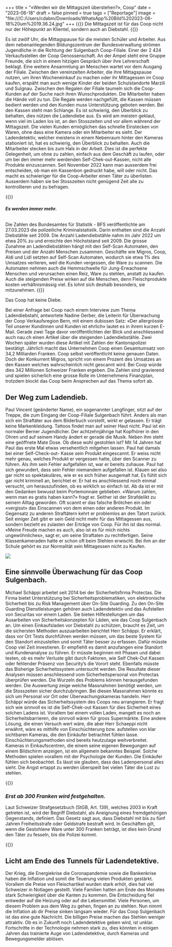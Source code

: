 +++
title = "«Werden wir die Mittagszeit überstehen?», Coop"
date = "2023-06-18"
draft = false
pinned = true
tags = ["Reportage"]
image = "file:///C:/Users/cdabm/Downloads/WhatsApp%20Bild%202023-06-18%20um%2019.36.24.jpg"
+++
{{<lead>}} Die Mittagszeit ist für das Coop nicht nur der Höhepunkt an Klientel, sondern auch an Diebstahl. {{</lead>}}

Es ist zwölf Uhr, die Mittagspause für die meisten Schüler und Arbeiter. Aus dem nebenanliegenden Bildungszentrum der Bundesverwaltung strömen Jugendliche in die Richtung der Sulgenbach Coop-Filiale. Einer der 2 424 Verkaufsstellen der Coop Genossenschaft. An der Ampel steht eine Gruppe Freunde, die sich in einem hitzigen Gespräch über ihre Lehrerschaft beklagt. Eine weitere Ansammlung an Menschen wartet vor dem Ausgang der Filiale. Zwischen den vereinzelten Arbeiter, die ihre Mittagspause nutzen, um ihren Wocheneinkauf zu machen oder ihr Mittagessen im Coop kaufen, erspäht man auch wenige Kinder der beiden Schulstandorte Marzili und Sulgnau. Zwischen den Regalen der Filiale taumeln sich die Coop-Kunden auf der Suche nach ihren Wunschprodukten. Die Mitarbeiter haben die Hände voll zu tun. Die Regale werden nachgefüllt, die Kassen müssen bedient werden und den Kunden muss Unterstützung geboten werden. Bei den Kassen steht man Schlange. Es ist schwierig, den Überblick zu behalten, dies nützen die Ladendiebe aus. 
Es wird am meisten geklaut, wenn viel im Laden los ist, an den Stosszeiten und vor allem während der Mittagszeit. Die vielen Kunden ermöglichen das schnelle Einstecken von Waren, ohne dass eine Kamera oder ein Mitarbeiter es sieht. Der Ladendetektiv, welcher meistens in einem Nebenraum hinter den Kameras stationiert ist, hat es schwierig, den Überblick zu behalten. Auch die Mitarbeiter stecken bis zum Hals in der Arbeit. Dies ist die perfekte Gelegenheit, um ohne zu zahlen, einfach aus dem Geschäft zu laufen, oder um bei den immer mehr werdenden Self-Chek-out-Kassen, nicht alle Produkte einzuscannen. Seit November 2022 kann man ausserdem frei entscheiden, ob man ein Kassenbon gedruckt habe, will oder nicht. Das macht es schwieriger für die Coop-Arbeiter einen Täter zu überlisten. Ausserdem haben sie bei Stosszeiten nicht genügend Zeit alle zu kontrollieren und zu befragen. 

{{<box>}}

#### *Es werden immer mehr.*

![]()

Die Zahlen des Bundesamtes für Statistik - BFS veröffentlichte am 27.03.2023 die polizeiliche Kriminalstatistik. Darin enthalten sind die Anzahl Diebstähle seit 2009. Die Anzahl Ladendiebstähle nahm im Jahr 2022 um etwa 20% zu und erreichte den Höchststand seit 2009. Die grosse Zunahme an Ladendiebstählen hängt mit den Self-Scan Automaten, den Preisen und der Anzahl Menschen zusammen. Geschäfte wie Migros, Coop, Aldi und Lidl setzten auf Self-Scan Automaten, wodurch sie etwa 1% des Umsatzes verlieren, weil die Kunden vergessen, die Ware zu scannen. Die Automaten nehmen auch die Hemmschwelle für Jung-Erwachsene Menschen und verursachen einen Reiz, Ware zu stehlen, anstatt zu kaufen. Auch die steigenden Preise wirken auf die Menschen, denn Fleischprodukte kosten verhältnismässig viel. Es lohnt sich deshalb besonders, sie mitzunehmen.
{{</box>}}

Das Coop hat keine Diebe. 

Bei einer Anfrage bei Coop nach einem Interview zum Thema Ladendiebstahl, antwortete Nadine Gerber, die Leiterin für Überwachung der Coop Verkaufsregion Bern, mit einem dubiosen Satz: «Der allergrösste Teil unserer Kundinnen und Kunden ist ehrlich» lautet es in ihrem kurzen E-Mail. Gerade zwei Tage davor veröffentlichten der Blick und anschliessend auch nau.ch einen Artikel über die steigenden Ladendiebstähle. Zwei Wochen später wurden diese Artikel mit Zahlen der Kantonspolizei bestätigt. 
Jährlich macht das Unternehmen Coop einen Gesamtumsatz von 34,2 Milliarden Franken. Coop selbst veröffentlicht keine genauen Daten. Doch der Konkurrent Migros, spricht von einem Prozent des Umsatzes an den Kassen welches wahrscheinlich nicht gescannt wird. Bei Coop würde dies 342 Millionen Schweizer Franken ergeben. Die Zahlen sind gravierend und spielen sicherlich eine grosse Rolle im Unternehmens Finanzplan, trotzdem blockt das Coop beim Ansprechen auf das Thema sofort ab.

## Der Weg zum Ladendieb.

Paul Vincent (geänderter Name), ein sogenannter Langfinger, sitzt auf der Treppe, die zum Eingang der Coop-Filiale Sulgenbach führt.  Anders als man sich ein Straftäter aus dem Bilderbuch vorstellt, wirkt er gelassen. Er trägt keine Markenkleidung. Tattoos findet man auf seiner Haut nicht. Paul ist ein normaler Berner Jugendlicher. Der achtzehnjährige hat Kopfhörer in den Ohren und auf seinem Handy ändert er gerade die Musik. Neben ihm steht eine geöffnete Mate Dose. Ob diese wohl gestohlen ist? Mit 14 Jahren hat Paul das erste Mal etwas versehentlich mitgehen lassen. Paul hat damals bei einer Self-Check-out- Kasse sein Produkt eingescannt. Er weiss nicht mehr genau, welches Produkt er vergessen hatte, über den Scanner zu führen. Als ihm sein Fehler aufgefallen ist, war er bereits zuhause. Paul hat sich gewundert, dass sein Fehler niemandem aufgefallen ist. Klauen sei also gar nicht so spektakuläres, wie er es sich früher ausgemalt hat. Es fühlt sich gar nicht kriminell an, berichtet er. Er hat es anschliessend noch einmal versucht, um herauszufinden, ob es wirklich so einfach ist. Ab da ist er mit den Gedanken bewusst beim Portemonnaie geblieben. «Warum zahlen, wenn man es gratis haben kann?» fragt er. Seither ist der Strafdelikt zu seinem Alltag geworden. Oft scannt er das falsche Brötchen ein oder «vergisst» das Einscannen von dem einen oder anderen Produkt.
Im Gegensatz zu anderen Straftätern kehrt er problemlos an den Tatort zurück. Seit einiger Zeit gibt er sein Geld nicht mehr für das Mittagessen aus, sondern bezieht es zulasten der Erträge von Coop. Für ihn ist das normal. «Meine Freude machen es auch, also ist es für mich nichts ungewöhnliches», sagt er, um seine Straftaten zu rechtfertigen. Seine Klassenkameraden hatte er schon oft beim Stehlen erwischt. Bei ihm an der Schule gehört es zur Normalität sein Mittagessen nicht zu Kaufen. 

![](file:///C:/Users/cdabm/Downloads/WhatsApp%20Bild%202023-06-18%20um%2019.36.24.jpg)

## Eine sinnvolle Überwachung für das Coop Sulgenbach. 

Michael Schäppi arbeitet seit 2014 bei der Sicherheitsfirma Protectas. Die Firma bietet Unterstützung bei Sicherheitsproblematiken, von elektronische Sicherheit bis zu Risk Management über On-Site Guarding. Zu den On-Site Guarding Dienstleistungen gehören auch Ladendetektiv und das Aufstellen von Securitas vor einem Laden. Sie bieten Hilfestellungen um das Ausarbeiten von Sicherheitskonzepten für Läden, wie das Coop Sulgenbach an. 
Um einen Einkaufsladen vor Diebstahl zu schützen, braucht es Zeit, um die sichersten Methoden auszuarbeiten berichtet Herr Schäppi. Er erklärt, dass vor Ort Tests durchführen werden müssen, um das beste System für den Standort einzustellen und somit Täter besser zu erfassen. Dafür müsste Coop viel Zeit investieren. Er empfiehlt es damit anzufangen eine Standort und Kundenanalyse zu führen. Er müsste beginnen mit Phasen und dabei testen, ob es mehr Verluste gibt durch Faktoren, wie Self Chek-Out Kassen oder fehlender Präsenz von Security’s die Vorort steht. Ebenfalls müsste das Bisherige Sicherheitssystem untersucht werden. Die Resultate dieser Analysen müssen anschliessend vom Sicherheitspersonal von Protectas überprüfen werden. Die Wurzeln des Problems können herausgefunden werden. Die Auswertung zeige welche Massnahmen benötigt werden, um die Stosszeiten sicher durchzubringen. Bei diesen Massnahmen könnte es sich um Personal vor Ort oder Überwachungskameras handeln. 
Herr Schäppi würde das Sicherheitssystem des Coops neu arrangieren. Er fragt sich wie sinnvoll es ist die Self-Chek-out Kassen für dies Sicherheit eines solchen Ladens ist. Vorallem bei einem vollen Laden, mangelt es noch an Sicherheitsbarrieren, die sinnvoll wären für gross Supermärkte. Eine andere Lösung, die einen Versuch wert wäre, die aber Herr Schaeppi nicht erwähnt, wäre es mithilfe von Einschüchterung bzw. aufstellen von klar sichtbaren Kameras, die den Einkäufer betrachtet fühlen lasse.  Einschüchterungsmethoden sind bereits heutzutage weitverbreitet. Kameras in Einkaufscentren, die einem seine eigenen Bewegungen auf einem Bildschirm anzeigen, ist ein allgemein bekanntes Beispiel. Solche Methoden spielen vorallem mit der Psychologie der Kunden. Die Einkäufer fühlen sich beobachtet. Es lässt sie glauben, dass das Ladenpersonal alles sieht. Die Angst ertappt zu werden überspeilt bei vielen Täter die Lust zu stehlen. 

{{<box>}}

### *Erst ab 300 Franken wird festgehalten.*

Laut Schweizer Strafgesetzbuch (StGB, Art. 139), welches 2003 in Kraft getreten ist, wird der Begriff Diebstahl, als Aneignung eines fremdgehörigen Gegenstands, definiert. Das Gesetz sagt aus, dass Diebstahl mit bis zu fünf Jahren Freiheitsstrafe oder Geldstrafe bestraft wird. In Geschäften gilt, wenn die Gestohlene Ware unter 300 Franken beträgt, ist dies kein Grund den Täter zu fesseln, bis die Polizei kommt. 

{{</box>}}

## Licht am Ende des Tunnels für Ladendetektive.

Der Krieg, die Energiekrise die Coronapandemie sowie die Bankenkrise haben die Inflation und somit die Teuerung vielen Produkten gestärkt. Vorallem die Preise von Fleischartikel wurden stark erhöt, dies hat viel Schweizer in Notlagen gestellt. Viele Familien hatten am Ende des Monates stark Schwierigkeit über die Kanten zu kommen. Die Entscheidung fiel entweder auf die Heizung oder auf die Lebensmittel. Viele Personen, um diesem Problem aus dem Weg zu gehen, fingen an zu stehlen. Nun nimmt die Inflation ab dir Preise sinken langsam wieder. Für das Coop Sulgenbach ist das eine gute Nachricht. Die billigen Preise machen das Stehlen weniger attraktiv. 
Ob es in Zukunft noch Ladendetektive geben wird, ist unklar. Fortschritte in der Technologie nehmen stark zu, dies könnten in einigen Jahren das trainierte Auge von Ladendetektive, durch Kameras und Bewegungsmelder ablösen.